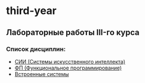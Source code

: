 # third-year
## Лабораторные работы III-го курса
### Список дисциплин:
- [СИИ (Системы искусственного интеллекта)](./aisystems)
- [ФП (Функциональное программирование)](./functional-programming)
- [Встроенные системы](./embedded-systems)
